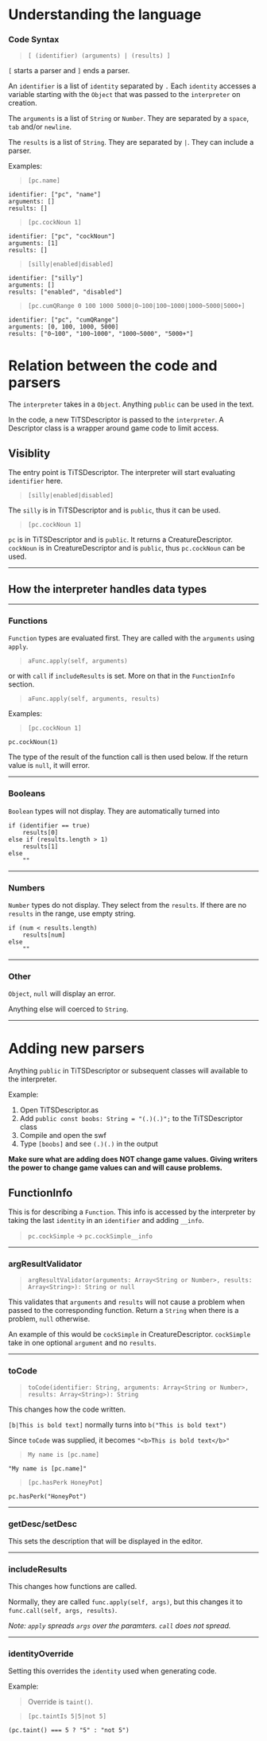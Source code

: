 # Understanding the language
### Code Syntax
> `[ (identifier) (arguments) | (results) ]`

`[` starts a parser and `]` ends a parser.

An `identifier` is a list of `identity` separated by `.` Each `identity` accesses a variable starting with the `Object` that was passed to the `interpreter` on creation.

The `arguments` is a list of `String` or `Number`. They are separated by a `space`, `tab` and/or `newline`.

The `results` is a list of `String`. They are separated by `|`. They can include a parser.

Examples:
> `[pc.name]`
```
identifier: ["pc", "name"]
arguments: []
results: []
```
> `[pc.cockNoun 1]`
```
identifier: ["pc", "cockNoun"]
arguments: [1]
results: []
```
> `[silly|enabled|disabled]`
```
identifier: ["silly"]
arguments: []
results: ["enabled", "disabled"]
```
> `[pc.cumQRange 0 100 1000 5000|0~100|100~1000|1000~5000|5000+]`
```
identifier: ["pc", "cumQRange"]
arguments: [0, 100, 1000, 5000]
results: ["0~100", "100~1000", "1000~5000", "5000+"]
```

# Relation between the code and parsers
The `interpreter` takes in a `Object`. Anything `public` can be used in the text.

In the code, a new TiTSDescriptor is passed to the `interpreter`. A Descriptor class is a wrapper around game code to limit access. 

## Visiblity
The entry point is TiTSDescriptor. The interpreter will start evaluating `identifier` here.

> `[silly|enabled|disabled]`

The `silly` is in TiTSDescriptor and is `public`, thus it can be used.

> `[pc.cockNoun 1]`

`pc` is in TiTSDescriptor and is `public`. It returns a CreatureDescriptor.
`cockNoun` is in CreatureDescriptor and is `public`, thus `pc.cockNoun` can be used.

---
## How the interpreter handles data types
---
### Functions
`Function` types are evaluated first. They are called with the `arguments` using `apply`.
> `aFunc.apply(self, arguments)`

or with `call` if `includeResults` is set. More on that in the `FunctionInfo` section.
> `aFunc.apply(self, arguments, results)`

Examples:
> `[pc.cockNoun 1]`
```
pc.cockNoun(1)
```

The type of the result of the function call is then used below.
If the return value is `null`, it will error. 

---
### Booleans
`Boolean` types will not display. They are automatically turned into 
```
if (identifier == true)
    results[0]
else if (results.length > 1)
    results[1]
else
    ""
```
---
### Numbers
`Number` types do not display. They select from the `results`. If there are no `results` in the range, use empty string.
```
if (num < results.length)
    results[num]
else
    ""
```
---
### Other
`Object`, `null` will display an error.

Anything else will coerced to `String`.

---
# Adding new parsers
Anything `public` in TiTSDescriptor or subsequent classes will available to the interpreter.

Example:
1. Open TiTSDescriptor.as
2. Add `public const boobs: String = "(.)(.)";` to the TiTSDescriptor class
3. Compile and open the swf
4. Type `[boobs]` and see `(.)(.)` in the output

**Make sure what are adding does NOT change game values. Giving writers the power to change game values can and will cause problems.**

## FunctionInfo
This is for describing a `Function`.
This info is accessed by the interpreter by taking the last `identity` in an `identifier` and adding `__info`.

> `pc.cockSimple` -> `pc.cockSimple__info`

---
### argResultValidator
> `argResultValidator(arguments: Array<String or Number>, results: Array<String>): String or null`

This validates that `arguments` and `results` will not cause a problem when passed to the corresponding function. Return a `String` when there is a problem, `null` otherwise.

An example of this would be `cockSimple` in CreatureDescriptor. `cockSimple` take in one optional `argument` and no `results`.

---
### toCode
> `toCode(identifier: String, arguments: Array<String or Number>, results: Array<String>): String`

This changes how the code written.

`[b|This is bold text]` normally turns into `b("This is bold text")`

Since `toCode` was supplied, it becomes `"<b>This is bold text</b>"`

> `My name is [pc.name]`

```
"My name is [pc.name]"
```
> `[pc.hasPerk HoneyPot]`
```
pc.hasPerk("HoneyPot")
```
---
### getDesc/setDesc
This sets the description that will be displayed in the editor.

---
### includeResults
This changes how functions are called.

Normally, they are called `func.apply(self, args)`, but this changes it to `func.call(self, args, results)`.

*Note: `apply` spreads `args` over the paramters. `call` does not spread.*

---
### identityOverride
Setting this overrides the `identity` used when generating code.

Example:
> Override is `taint()`.

> `[pc.taintIs 5|5|not 5]`
```
(pc.taint() === 5 ? "5" : "not 5")
```